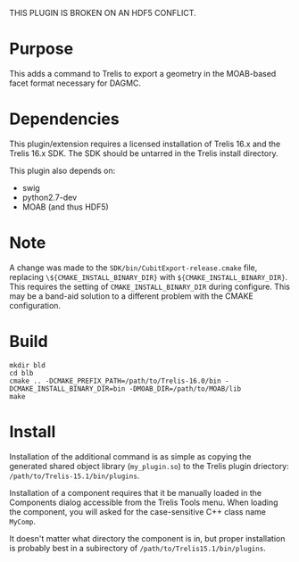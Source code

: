 
THIS PLUGIN IS BROKEN ON AN HDF5 CONFLICT.

Purpose
==========

This adds a command to Trelis to export a geometry in the MOAB-based facet format necessary for DAGMC.

Dependencies
=============

This plugin/extension requires a licensed installation of Trelis 16.x and
the Trelis 16.x SDK.  The SDK should be untarred in the Trelis install
directory.

This plugin also depends on:
* swig
* python2.7-dev
* MOAB (and thus HDF5)

Note
====

A change was made to the `SDK/bin/CubitExport-release.cmake` file, replacing
`\${CMAKE_INSTALL_BINARY_DIR}` with `${CMAKE_INSTALL_BINARY_DIR}`.  This
requires the setting of `CMAKE_INSTALL_BINARY_DIR` during configure.  This may
be a band-aid solution to a different problem with the CMAKE configuration.

Build
======

```
mkdir bld
cd blb
cmake .. -DCMAKE_PREFIX_PATH=/path/to/Trelis-16.0/bin -DCMAKE_INSTALL_BINARY_DIR=bin -DMOAB_DIR=/path/to/MOAB/lib
make
```

Install
=======

Installation of the additional command is as simple as copying the generated
shared object library (`my_plugin.so`) to the Trelis plugin driectory:
`/path/to/Trelis-15.1/bin/plugins`.

Installation of a component requires that it be manually loaded in the Components dialog accessible from the Trelis Tools menu.  When loading the component, you will asked for the case-sensitive C++ class name `MyComp`.

It doesn't matter what directory the component is in, but proper installation is probably best in a subirectory of `/path/to/Trelis15.1/bin/plugins`.

